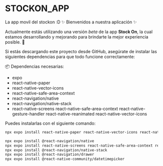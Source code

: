 # STOCKON_APP
La app movil del stockon :D
✨ Bienvenidos a nuestra aplicación ✨

Actualmente estás utilizando una versión *beta* de la app **Stock On**, la cual estamos desarrollando y mejorando para brindarte la mejor experiencia posible. 🚀

Si estás descargando este proyecto desde GitHub, asegúrate de instalar las siguientes dependencias para que todo funcione correctamente:

📦 Dependencias necesarias:
- expo
- react-native-paper
- react-native-vector-icons
- react-native-safe-area-context
- react-navigation/native
- react-navigation/native-stack
- react-native-screens react-native-safe-area-context react-native-gesture-handler react-native-reanimated react-native-vector-icons

Puedes instalarlas con el siguiente comando:

```bash
npx expo install react-native-paper react-native-vector-icons react-native-safe-area-context

npx expo install @react-navigation/native
npx expo install react-native-screens react-native-safe-area-context react-native-gesture-handler react-native-reanimated react-native-vector-icons
npx expo install @react-navigation/native-stack
npx expo install @react-navigation/drawer
npx expo install @react-native-community/datetimepicker
